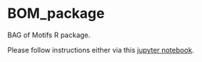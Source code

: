 # BOM_package
BAG of Motifs R package. 

Please follow instructions either via this <a href="tutorial.ipynb">jupyter notebook</a>.
